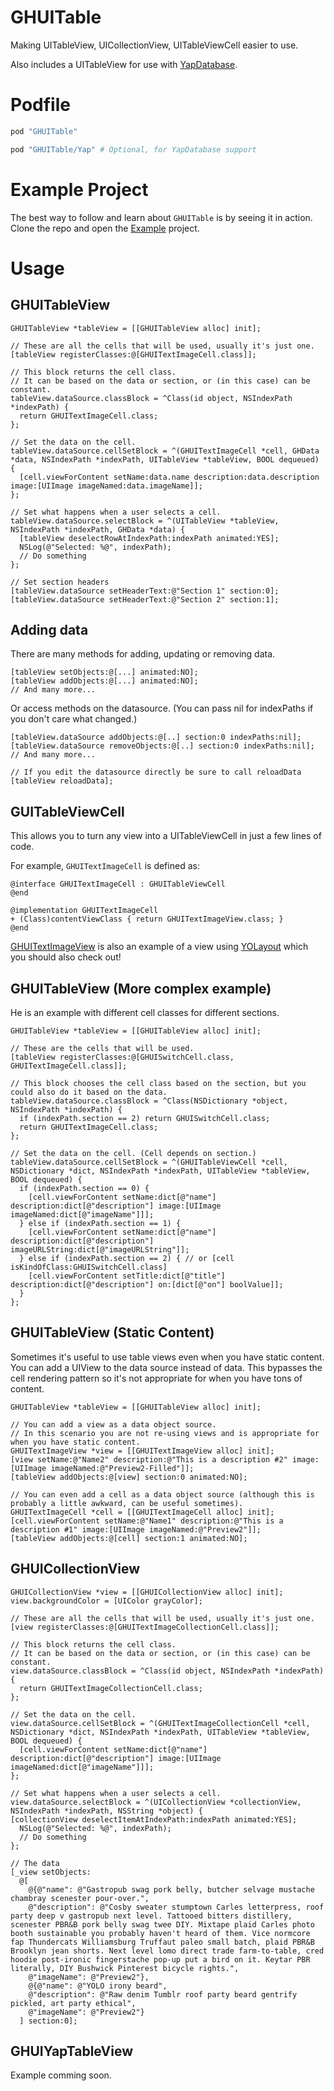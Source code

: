 GHUITable
=========

Making UITableView, UICollectionView, UITableViewCell easier to use.

Also includes a UITableView for use with [YapDatabase](https://github.com/yapstudios/YapDatabase).

# Podfile

```ruby
pod "GHUITable"

pod "GHUITable/Yap" # Optional, for YapDatabase support
```

# Example Project

The best way to follow and learn about `GHUITable` is by seeing it in action. Clone the repo and open the [Example](https://github.com/gabriel/GHUITable/tree/master/Example) project.

# Usage

## GHUITableView

```objc
GHUITableView *tableView = [[GHUITableView alloc] init];

// These are all the cells that will be used, usually it's just one.
[tableView registerClasses:@[GHUITextImageCell.class]];

// This block returns the cell class.
// It can be based on the data or section, or (in this case) can be constant.
tableView.dataSource.classBlock = ^Class(id object, NSIndexPath *indexPath) {
  return GHUITextImageCell.class;
};

// Set the data on the cell.
tableView.dataSource.cellSetBlock = ^(GHUITextImageCell *cell, GHData *data, NSIndexPath *indexPath, UITableView *tableView, BOOL dequeued) {
  [cell.viewForContent setName:data.name description:data.description image:[UIImage imageNamed:data.imageName]];
};

// Set what happens when a user selects a cell.
tableView.dataSource.selectBlock = ^(UITableView *tableView, NSIndexPath *indexPath, GHData *data) {
  [tableView deselectRowAtIndexPath:indexPath animated:YES];
  NSLog(@"Selected: %@", indexPath);
  // Do something
};

// Set section headers
[tableView.dataSource setHeaderText:@"Section 1" section:0];
[tableView.dataSource setHeaderText:@"Section 2" section:1];

```

## Adding data

There are many methods for adding, updating or removing data.

```objc
[tableView setObjects:@[...] animated:NO];
[tableView addObjects:@[...] animated:NO];
// And many more...
```

Or access methods on the datasource. (You can pass nil for indexPaths if you don't care what changed.)

```objc
[tableView.dataSource addObjects:@[..] section:0 indexPaths:nil];
[tableView.dataSource removeObjects:@[..] section:0 indexPaths:nil];
// And many more...

// If you edit the datasource directly be sure to call reloadData
[tableView reloadData];
```

## GUITableViewCell

This allows you to turn any view into a UITableViewCell in just a few lines of code.

For example, `GHUITextImageCell` is defined as:

```objc
@interface GHUITextImageCell : GHUITableViewCell
@end

@implementation GHUITextImageCell
+ (Class)contentViewClass { return GHUITextImageView.class; }
@end
```

[GHUITextImageView](https://github.com/gabriel/GHUITable/blob/master/Example/Example/GHUITextImageView.m) is also an example of a view using [YOLayout](https://github.com/YOLayout/YOLayout) which you should also check out!

## GHUITableView (More complex example)

He is an example with different cell classes for different sections.

```objc
GHUITableView *tableView = [[GHUITableView alloc] init];

// These are the cells that will be used.
[tableView registerClasses:@[GHUISwitchCell.class, GHUITextImageCell.class]];

// This block chooses the cell class based on the section, but you could also do it based on the data.
tableView.dataSource.classBlock = ^Class(NSDictionary *object, NSIndexPath *indexPath) {
  if (indexPath.section == 2) return GHUISwitchCell.class;
  return GHUITextImageCell.class;
};

// Set the data on the cell. (Cell depends on section.)
tableView.dataSource.cellSetBlock = ^(GHUITableViewCell *cell, NSDictionary *dict, NSIndexPath *indexPath, UITableView *tableView, BOOL dequeued) {
  if (indexPath.section == 0) {
    [cell.viewForContent setName:dict[@"name"] description:dict[@"description"] image:[UIImage imageNamed:dict[@"imageName"]]];
  } else if (indexPath.section == 1) {
    [cell.viewForContent setName:dict[@"name"] description:dict[@"description"] imageURLString:dict[@"imageURLString"]];
  } else if (indexPath.section == 2) { // or [cell isKindOfClass:GHUISwitchCell.class]
    [cell.viewForContent setTitle:dict[@"title"] description:dict[@"description"] on:[dict[@"on"] boolValue]];
  }
};
```

## GHUITableView (Static Content)

Sometimes it's useful to use table views even when you have static content. You can add a UIView to the data source instead of data. This bypasses the cell rendering pattern so it's not appropriate for when you have tons of content.

```objc
GHUITableView *tableView = [[GHUITableView alloc] init];

// You can add a view as a data object source.
// In this scenario you are not re-using views and is appropriate for when you have static content.
GHUITextImageView *view = [[GHUITextImageView alloc] init];
[view setName:@"Name2" description:@"This is a description #2" image:[UIImage imageNamed:@"Preview2-Filled"]];
[tableView addObjects:@[view] section:0 animated:NO];

// You can even add a cell as a data object source (although this is probably a little awkward, can be useful sometimes).
GHUITextImageCell *cell = [[GHUITextImageCell alloc] init];
[cell.viewForContent setName:@"Name1" description:@"This is a description #1" image:[UIImage imageNamed:@"Preview2"]];
[tableView addObjects:@[cell] section:1 animated:NO];
```

## GHUICollectionView

```objc
GHUICollectionView *view = [[GHUICollectionView alloc] init];
view.backgroundColor = [UIColor grayColor];

// These are all the cells that will be used, usually it's just one.
[view registerClasses:@[GHUITextImageCollectionCell.class]];

// This block returns the cell class.
// It can be based on the data or section, or (in this case) can be constant.
view.dataSource.classBlock = ^Class(id object, NSIndexPath *indexPath) {
  return GHUITextImageCollectionCell.class;
};

// Set the data on the cell.
view.dataSource.cellSetBlock = ^(GHUITextImageCollectionCell *cell, NSDictionary *dict, NSIndexPath *indexPath, UITableView *tableView, BOOL dequeued) {
  [cell.viewForContent setName:dict[@"name"] description:dict[@"description"] image:[UIImage imageNamed:dict[@"imageName"]]];
};

// Set what happens when a user selects a cell.
view.dataSource.selectBlock = ^(UICollectionView *collectionView, NSIndexPath *indexPath, NSString *object) {
[collectionView deselectItemAtIndexPath:indexPath animated:YES];
  NSLog(@"Selected: %@", indexPath);
  // Do something
};

// The data
[_view setObjects:
  @[
    @{@"name": @"Gastropub swag pork belly, butcher selvage mustache chambray scenester pour-over.",
    @"description": @"Cosby sweater stumptown Carles letterpress, roof party deep v gastropub next level. Tattooed bitters distillery, scenester PBR&B pork belly swag twee DIY. Mixtape plaid Carles photo booth sustainable you probably haven't heard of them. Vice normcore fap Thundercats Williamsburg Truffaut paleo small batch, plaid PBR&B Brooklyn jean shorts. Next level lomo direct trade farm-to-table, cred hoodie post-ironic fingerstache pop-up put a bird on it. Keytar PBR literally, DIY Bushwick Pinterest bicycle rights.",
    @"imageName": @"Preview2"},
    @{@"name": @"YOLO irony beard",
    @"description": @"Raw denim Tumblr roof party beard gentrify pickled, art party ethical",
    @"imageName": @"Preview2"}
  ] section:0];
```

## GHUIYapTableView

Example comming soon.


